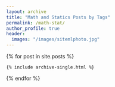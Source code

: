 ```yaml
---
layout: archive
title: "Math and Statics Posts by Tags"
permalink: /math-stat/
author_profile: true
header: 
  images: "/images/sitemlphoto.jpg"
---
```


{% for post in site.posts %}

    {% include archive-single.html %}

{% endfor %}
